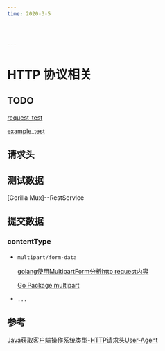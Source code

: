 ```yaml
---
time: 2020-3-5




---
```




# HTTP 协议相关



## TODO

[request_test](https://golang.org/src/net/http/request_test.go)



[example_test](https://golang.org/src/net/http/httptest/example_test.go)



## 请求头



## 测试数据

[Gorilla Mux]--RestService

## 提交数据


### contentType

- `multipart/form-data`

  [golang使用MultipartForm分析http request内容](https://www.jianshu.com/p/f2fe60aa53d1)

  [Go Package multipart](https://golang.org/pkg/mime/multipart/)

- `...`

## 参考

[Java获取客户端操作系统类型-HTTP请求头User-Agent](https://developer.aliyun.com/article/991119)
